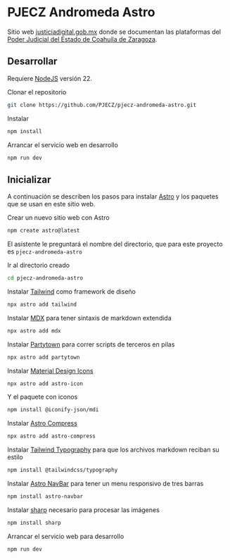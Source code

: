 # PJECZ Andromeda Astro

Sitio web [justiciadigital.gob.mx](https://justiciadigital.gob.mx/) donde se documentan las plataformas del [Poder Judicial del Estado de Coahuila de Zaragoza](https://www.pjecz.gob.mx/).

## Desarrollar

Requiere [NodeJS](https://nodejs.org/) versión 22.

Clonar el repositorio

```bash
git clone https://github.com/PJECZ/pjecz-andromeda-astro.git
```

Instalar

```bash
npm install
```

Arrancar el servicio web en desarrollo

```bash
npm run dev
```

## Inicializar

A continuación se describen los pasos para instalar [Astro](https://astro.build/) y los paquetes que se usan en este sitio web.

Crear un nuevo sitio web con Astro

```bash
npm create astro@latest
```

El asistente le preguntará el nombre del directorio, que para este proyecto es `pjecz-andromeda-astro`

Ir al directorio creado

```bash
cd pjecz-andromeda-astro
```

Instalar [Tailwind](https://docs.astro.build/en/guides/styling/#tailwind) como framework de diseño

```bash
npx astro add tailwind
```

Instalar [MDX](https://docs.astro.build/en/guides/integrations-guide/mdx/) para tener sintaxis de markdown extendida

```bash
npx astro add mdx
```

Instalar [Partytown](https://partytown.qwik.dev/astro/) para correr scripts de terceros en pilas

```bash
npx astro add partytown
```

Instalar [Material Design Icons](https://www.astroicon.dev/guides/customization/)

```bash
npx astro add astro-icon
```

Y el paquete con iconos

```bash
npm install @iconify-json/mdi
```

Instalar [Astro Compress](https://www.npmjs.com/package/astro-compress)

```bash
npx astro add astro-compress
```

Instalar [Tailwind Typography](https://www.npmjs.com/package/@tailwindcss/typography) para que los archivos markdown reciban su estilo

```bash
npm install @tailwindcss/typography
```

Instalar [Astro NavBar](https://github.com/surjithctly/astro-navbar) para tener un menu responsivo de tres barras

```bash
npm install astro-navbar
```

Instalar [sharp](https://sharp.pixelplumbing.com/) necesario para procesar las imágenes

```bash
npm install sharp
```

Arrancar el servicio web para desarrollo

```bash
npm run dev
```
